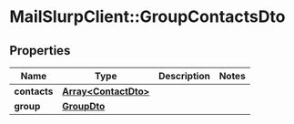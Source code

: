 # MailSlurpClient::GroupContactsDto

## Properties
Name | Type | Description | Notes
------------ | ------------- | ------------- | -------------
**contacts** | [**Array&lt;ContactDto&gt;**](ContactDto.md) |  | 
**group** | [**GroupDto**](GroupDto.md) |  | 


